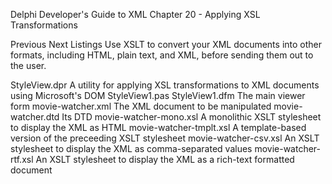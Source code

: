 Delphi Developer's Guide to XML
Chapter 20 - Applying XSL Transformations

Previous   Next   Listings
Use XSLT to convert your XML documents into other formats, including HTML, plain text, and XML, before sending them out to the user.

StyleView.dpr	  	A utility for applying XSL transformations to XML documents using Microsoft's DOM
StyleView1.pas
StyleView1.dfm	  	The main viewer form
movie-watcher.xml	  	The XML document to be manipulated
movie-watcher.dtd	  	Its DTD
movie-watcher-mono.xsl	  	A monolithic XSLT stylesheet to display the XML as HTML
movie-watcher-tmplt.xsl	  	A template-based version of the preceeding XSLT stylesheet
movie-watcher-csv.xsl	  	An XSLT stylesheet to display the XML as comma-separated values
movie-watcher-rtf.xsl	  	An XSLT stylesheet to display the XML as a rich-text formatted document